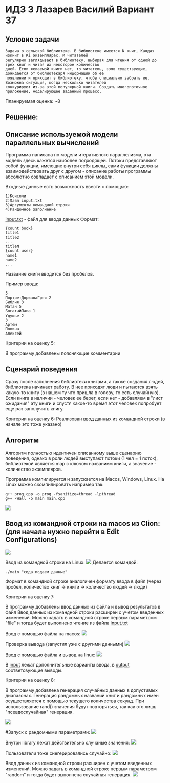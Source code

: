 # ИДЗ 3 Лазарев Василий Вариант 37

## Условие задачи
```
Задача о сельской библиотеке. В библиотеке имеется N книг, Каждая изкниг в Ki экземплярах. M читателей 
регулярно заглядывают в библиотеку, выбирая для чтения от одной до трех книг и читая их некоторое количество 
дней. Если желаемой книги нет, то читатель, взяв существующие, дожидается от библиотекаря информации об ее 
появлении и приходит в библиотеку, чтобы специально забрать ее. Возможна ситуация, когда несколько читателей
конкурируют из-за этой популярной книги. Создать многопоточное приложение, моделирующее заданный процесс.
```
Планируемая оценка: ~8

## Решение:
## Описание используемой модели параллельных вычислений
Программа написана по модели итеративного параллелизма, эта модель здесь кажется наиболее подходящей. Потоки представляют собой функции, имеющие внутри себя циклы, сами функции должны взаимодействовать друг с другом - описание работы программы абсолютно совпадает с описанием этой модели.

Входные данные есть возможность ввести с помощью:
```
1)Консоли
2)Файл input.txt
3)Аргументы командной строки
4)Рандомное заполнение
```
[input.txt](https://github.com/Lapo4kaKek/CSA_IHW4/blob/main/input.txt) - файл для ввода данных
Формат:
```
{count book}
title1
title2
...
titleN
{count user}
name1
name2
...
```
Название книги вводится без пробелов.

Пример ввода:
```
5
ПортретДорианаГрея 2
Библия 3
Матан 5
БогатыйПапа 1
Удушье 2
3
Артем
Полина
Алексей
```

Критерии на оценку 5:

В программу добавлены поясняющие комментарии
## Сценарий поведения
Сразу после заполнения библиотеки книгами, а также создания людей, библиотека начинает работу. В нее приходят люди и пытаются взять какую-то книгу (в нашем ту что пришла в голову, то есть случайную). Если книга в наличии - человек ее берет, если нет - добавляем в "лист ожидания" эту книги и спустя какое-то время этот человек попробует еще раз заполучить книгу. 

Критерии на оценку 6:
Реализован ввод данных из командной строки (в начале это тоже указано)
## Алгоритм
Алгоритм полностью идентичен описанному выше сценарию поведения, однако в роли людей выступают потоки (1 чел = 1 поток), библиотекой является map с ключом названием книги, а значение - количество экземпляров.

Программа компилируется и запускается на Macos, Windows, Linux. На Linux можно скомпилировать например так:
```
g++ prog.cpp -o prog -fsanitize=thread -lpthread
g++ -Wall -o main main.cpp
```
![](https://github.com/Lapo4kaKek/CSA_IHW4/blob/main/staic/compil.jpeg)

## Ввод из командной строки на macos из Clion: (для начала нужно перейти в Edit Configurations)
![](https://github.com/Lapo4kaKek/CSA_IHW4/blob/main/staic/programArg.png)

Ввод из командной строки на Linux:
![](https://github.com/Lapo4kaKek/CSA_IHW4/blob/main/staic/third.jpeg)
Делается командой:
```
./main "сюда подаем данные"
```
Формат в командной строке аналогичен формату ввода в файл (через пробел, количество книг -> книги -> количество людей -> люди)

Критерии на оценку 7:

В программу добавлены ввод данных из файла и вывод результатов
в файл
Ввод данных из командной строки расширен с учетом введенных
изменений. Можно задать в командной строке первым параметром "file" и тогда будет выполнено чтение из файла [input.txt](https://github.com/Lapo4kaKek/CSA_IHW4/blob/main/input.txt)

Ввод с помощью файла на macos:
![](https://github.com/Lapo4kaKek/CSA_IHW4/blob/main/staic/inputFile.png)

Проверка вывода (запустил уже с другими данными)
![](https://github.com/Lapo4kaKek/CSA_IHW4/blob/main/staic/output.png)


Ввод с помощью файла и вывод на linux:
![](https://github.com/Lapo4kaKek/CSA_IHW4/blob/main/staic/first.jpeg)

В [input](https://github.com/Lapo4kaKek/CSA_IHW4/tree/main/input) лежат дополнительные варианты ввода, в [output](https://github.com/Lapo4kaKek/CSA_IHW4/tree/main/output) соответсвующие выводы.


Критерии на оценку 8:

В программу добавлена генерация случайных данных в допустимых диапазонах.
Генерация рандомных названий книг и рандомных имен осуществляется с помощью текущего количества секунд. При использование rand() значения будут повторяться, так как это лишь "псевдослучайная" генерация.

![](https://github.com/Lapo4kaKek/CSA_IHW4/blob/main/staic/randomTrue.png)

#Запуск с рандомными параметрами:
![](https://github.com/Lapo4kaKek/CSA_IHW4/blob/main/staic/randomIn.png)

Внутри library лежат действительно случаные значения:
![](https://github.com/Lapo4kaKek/CSA_IHW4/blob/main/staic/randomLibrary.png)

Пользователи тоже снегерировались случайно:
![](https://github.com/Lapo4kaKek/CSA_IHW4/blob/main/staic/randomUsers.png)

Ввод данных из командной строки расширен с учетом введенных
изменений. Можно задать в командной строке первым параметром "random" и тогда будет выполнена случайная генерация.
![](https://github.com/Lapo4kaKek/CSA_IHW4/blob/main/staic/inputCommandRandom.jpeg)
